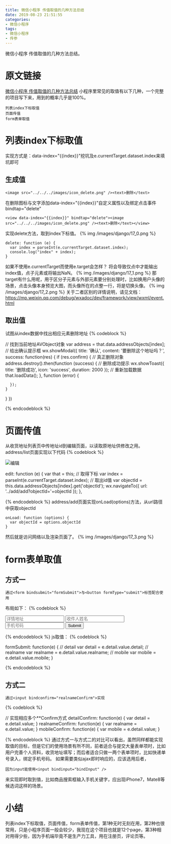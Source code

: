 ```yaml
---
title: 微信小程序 传值取值的几种方法总结
date: 2019-08-23 21:51:55
categories:
- 微信小程序
tags:
- 微信小程序
- 传参
---
```

微信小程序 传值取值的几种方法总结。
<!-- more -->
# 原文链接
[微信小程序 传值取值的几种方法总结](https://www.jb51.net/article/103175.htm)
小程序里常见的取值有以下几种，一个完整的项目写下来，用到的概率几乎是100%。

	列表index下标取值
	页面传值
	form表单取值

# 列表index下标取值
实现方式是：data-index="{{index}}"挖坑及e.currentTarget.dataset.index来填坑即可
## 生成值

	<image src="../../../images/icon_delete.png" /><text>删除</text>
	
在删除图标与文字添加data-index="{{index}}"自定义属性以及绑定点击事件bindtap="delete"

	<view data-index="{{index}}" bindtap="delete"><image src="../../../images/icon_delete.png" /><text>删除</text></view>

实现delete方法，取到index下标值。
{% img /images/django/17_0.png %}

	delete: function (e) {
	  var index = parseInt(e.currentTarget.dataset.index);
	  console.log("index" + index);
	}
	
如果不使用e.currentTarget而使用e.target会怎样？
将会导致仅点中<view>才能输出index值，点子元素<image>或<text>将输出NaN。
{% img /images/django/17_1.png %}
那target有什么用呢，用于区分子元素与外部元素要分别处理时，比如换用户头像的场景，点击头像本身预览大图，而头像所在的点整一行，将是切换头像。
{% img /images/django/17_2.png %}
关于二者区别的详情说明，请见文档：https://mp.weixin.qq.com/debug/wxadoc/dev/framework/view/wxml/event.html
## 取出值
试图从index数据中找出相应元素删除地址
{% codeblock %}

// 找到当前地址AVObject对象
var address = that.data.addressObjects[index];
// 给出确认提示框
wx.showModal({
  title: '确认',
  content: '要删除这个地址吗？',
  success: function(res) {
    if (res.confirm) {
      // 真正删除对象
      address.destroy().then(function (success) {
        // 删除成功提示
        wx.showToast({
          title: '删除成功',
          icon: 'success',
          duration: 2000
        });
        // 重新加载数据
        that.loadData();
      }, function (error) {
 
      });
    }
  }
})

{% endcodeblock %}
# 页面传值
从收货地址列表页中传地址id到编辑页面，以读取原地址供修改之用。
address/list页面实现以下代码
{% codeblock %}

<view class="container" data-index="{{index}}" bindtap="edit"><image src="../../../images/icon_edit.png" /><text>编辑</text></view>
 
edit: function (e) {
  var that = this;
  // 取得下标
  var index = parseInt(e.currentTarget.dataset.index);
  // 取出id值
  var objectId = this.data.addressObjects[index].get('objectId');
  wx.navigateTo({
    url: '../add/add?objectId='+objectId
  });
},

{% endcodeblock %}
address/add页面实现onLoad(options)方法，从url路径中获取objectId

	onLoad: function (options) {
	  var objectId = options.objectId
	}
	
然后就是访问网络以及渲染页面了。
{% img /images/django/17_3.png %}
# form表单取值
## 方式一

	通过<form bindsubmit="formSubmit">与<button formType="submit">标签配合使用
	
布局如下：
{% codeblock %}

<form bindsubmit="formSubmit">
  <input name="detail" placeholder="详情地址" />
  <input name="realname" placeholder="收件人姓名" />
  <input name="mobile" placeholder="手机号码" type="number"/>
  <button formType="submit" type="primary">Submit</button>
</form>

{% endcodeblock %}
js取值：
{% codeblock %}

formSubmit: function(e) {
  // detail
  var detail = e.detail.value.detail;
  // realname
  var realname = e.detail.value.realname;
  // mobile
  var mobile = e.detail.value.mobile;
}

{% endcodeblock %}
## 方式二

	通过<input bindconfirm="realnameConfirm">实现
	
{% codeblock %}

// 实现相应多个**Confirm方式
detailConfirm: function(e) {
  var detail = e.detail.value;
}
realnameConfirm: function(e) {
  var realname = e.detail.value;
}
mobileConfirm: function(e) {
  var mobile = e.detail.value;
}

{% endcodeblock %}
通过方式一与方式二的对比可以看出，虽然同样都能实现取值的目标，但是它们的使用场景有所不同，前者适合与提交大量表单项时，比如用户完善个人资料，收货地址填写；而后者适合只做一两个表单项时，比如快递单号录入，绑定手机号码。
如果需要类似ajax即时响应的，应该选用后者，

	因为input能使用<input bindinput="bindInput" />
	
来实现即时取到值，比如商品搜索框输入手机关键字，应出现iPhone7，Mate8等候选词这样的场景。
# 小结
列表index下标取值，页面传值，form表单传值，第1种无时无刻在用，第2种也很常用，只是小程序页面一般会较少，我现在这个项目也就是12个page，第3种相对用得少些，因为手机端毕竟不是生产力工具，用在注册页，评论页等。



